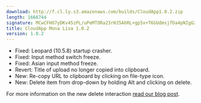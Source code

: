 ```yaml
---
download: http://f.cl.ly.s3.amazonaws.com/builds/CloudApp1.0.2.zip
length: 1666744
signature: MCwCFHO7yDKv45zPL/uPeMTORa23rHJ5AhRL+gp5x+T6GUdmsjfDa4pNIgG2IA==
title: CloudApp Mona Lisa 1.0.2
version: 1.0.2
---
```


- Fixed: Leopard (10.5.8) startup crasher.
- Fixed: Input method switch freeze.
- Fixed: Asian input method freeze.
- Revert: Title of upload no longer copied into clipboard.
- New: Re-copy URL to clipboard by clicking on file-type icon.
- New: Delete item from drop-down by holding Alt and clicking on delete.

For more information on the new delete interaction [read our blog post](http://blog.getcloudapp.com/article/too_easy_to_delete/).
